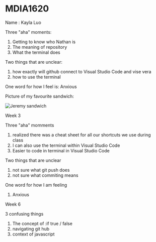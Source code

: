 # MDIA1620
Name : Kayla Luo

Three "aha" moments:
1. Getting to know who Nathan is
2. The meaning of repository
3. What the terminal does

Two things that are unclear:
1. how exactly will github connect to Visual Studio Code and vise vera
2. how to use the terminal

One word for how I feel is:
Anxious 

Picture of my favourite sandwich:
> 
![Jeremy sandwich](https://s3-media0.fl.yelpcdn.com/bphoto/uq5yQezKonZe7nZgJAUhDA/348s.jpg)

Week 3

Three "aha" momments 
1. realized there was a cheat sheet for all our shortcuts we use during class
2. I can also use the terminal within Visual Studio Code 
3. Easier to code in terminal in Visual Studio Code

Two things that are unclear
1. not sure what git push does
2. not sure what commiting means 


One word for how I am feeling 
1. Anxious

Week 6

3 confusing things 
1. The concept of :if true / false 
2. navigating git hub
3. context of javascript 
